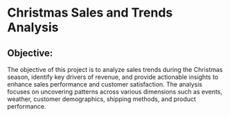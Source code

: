 # Christmas Sales and Trends Analysis

## Objective:
The objective of this project is to analyze sales trends during the Christmas season, identify key drivers of revenue, and provide actionable insights to enhance sales performance and customer satisfaction. The analysis focuses on uncovering patterns across various dimensions such as events, weather, customer demographics, shipping methods, and product performance.
